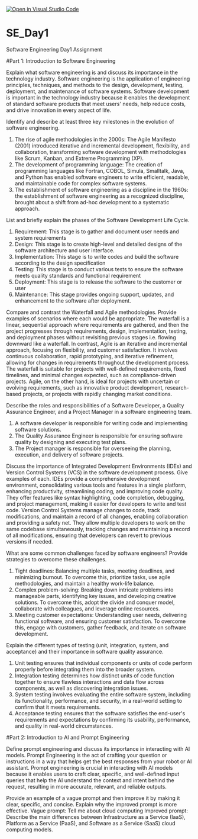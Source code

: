 [![Open in Visual Studio Code](https://classroom.github.com/assets/open-in-vscode-2e0aaae1b6195c2367325f4f02e2d04e9abb55f0b24a779b69b11b9e10269abc.svg)](https://classroom.github.com/online_ide?assignment_repo_id=15560917&assignment_repo_type=AssignmentRepo)
# SE_Day1
Software Engineering Day1 Assignment

#Part 1: Introduction to Software Engineering

Explain what software engineering is and discuss its importance in the technology industry.
Software engineering is the application of engineering principles, techniques, and methods to the design, development, testing, deployment, and maintenance of software systems. 
Software development is important in the technology industry because it enables the development of standard software products that meet users' needs, help reduce costs, and drive innovation in every aspect of life.

Identify and describe at least three key milestones in the evolution of software engineering.
1.	The rise of agile methodologies in the 2000s: The Agile Manifesto (2001) introduced iterative and incremental development, flexibility, and collaboration, transforming software development with methodologies like Scrum, Kanban, and Extreme Programming (XP).
2.	The development of programming language: The creation of programming languages like Fortran, COBOL, Simula, Smalltalk, Java, and Python has enabled software engineers to write efficient, readable, and maintainable code for complex software systems.
3.	The establishment of software engineering as a discipline in the 1960s: the establishment of software engineering as a recognized discipline, brought about a shift from ad-hoc development to a systematic approach.


List and briefly explain the phases of the Software Development Life Cycle.
1.	Requirement: This stage is to gather and document user needs and system requirements
2.	Design: This stage is to create high-level and detailed designs of the software architecture and user interface.
3.	Implementation: This stage is to write codes and build the software according to the design specification
4.	Testing: This stage is to conduct various tests to ensure the software meets quality standards and functional requirement
5.	Deployment: This stage is to release the software to the customer or user
6.	Maintenance: This stage provides ongoing support, updates, and enhancement to the software after deployment.


Compare and contrast the Waterfall and Agile methodologies. Provide examples of scenarios where each would be appropriate.
The waterfall is a linear, sequential approach where requirements are gathered, and then the project progresses through requirements, design, implementation, testing, and deployment phases without revisiting previous stages i.e. flowing downward like a waterfall. In contrast, Agile is an iterative and incremental approach, focusing on flexibility, and customer satisfaction. It involves continuous collaboration, rapid prototyping, and iterative refinement, allowing for changes in requirements throughout the development process. 
The waterfall is suitable for projects with well-defined requirements, fixed timelines, and minimal changes expected, such as compliance-driven projects. Agile, on the other hand, is ideal for projects with uncertain or evolving requirements, such as innovative product development, research-based projects, or projects with rapidly changing market conditions. 


Describe the roles and responsibilities of a Software Developer, a Quality Assurance Engineer, and a Project Manager in a software engineering team.
1.	A software developer is responsible for writing code and implementing software solutions.
2.	The Quality Assurance Engineer is responsible for ensuring software quality by designing and executing test plans.
3.	The Project manager is responsible for overseeing the planning, execution, and delivery of software projects.


Discuss the importance of Integrated Development Environments (IDEs) and Version Control Systems (VCS) in the software development process. Give examples of each.
IDEs provide a comprehensive development environment, consolidating various tools and features in a single platform, enhancing productivity, streamlining coding, and improving code quality. They offer features like syntax highlighting, code completion, debugging, and project management, making it easier for developers to write and test code.
Version Control Systems manage changes to code, track modifications, and maintain a record of all changes, enabling collaboration and providing a safety net. They allow multiple developers to work on the same codebase simultaneously, tracking changes and maintaining a record of all modifications, ensuring that developers can revert to previous versions if needed.


What are some common challenges faced by software engineers? Provide strategies to overcome these challenges.
1.	Tight deadlines: Balancing multiple tasks, meeting deadlines, and minimizing burnout. To overcome this, prioritize tasks, use agile methodologies, and maintain a healthy work-life balance.
2.	Complex problem-solving: Breaking down intricate problems into manageable parts, identifying key issues, and developing creative solutions. To overcome this, adopt the divide and conquer model, collaborate with colleagues, and leverage online resources.
3.	Meeting customer expectations: Understanding user needs, delivering functional software, and ensuring customer satisfaction. To overcome this, engage with customers, gather feedback, and iterate on software development.


Explain the different types of testing (unit, integration, system, and acceptance) and their importance in software quality assurance.
1.	Unit testing ensures that individual components or units of code perform properly before integrating them into the broader system.
2.	Integration testing determines how distinct units of code function together to ensure flawless interactions and data flow across components, as well as discovering integration issues.
3.	System testing involves evaluating the entire software system, including its functionality, performance, and security, in a real-world setting to confirm that it meets requirements.
4.	Acceptance testing ensures that the software satisfies the end-user's requirements and expectations by confirming its usability, performance, and quality in real-world circumstances.


#Part 2: Introduction to AI and Prompt Engineering


Define prompt engineering and discuss its importance in interacting with AI models.
Prompt Engineering is the act of crafting your question or instructions in a way that helps get the best responses from your robot or AI assistant. Prompt engineering is crucial in interacting with AI models because it enables users to craft clear, specific, and well-defined input queries that help the AI understand the context and intent behind the request, resulting in more accurate, relevant, and reliable outputs.

Provide an example of a vague prompt and then improve it by making it clear, specific, and concise. Explain why the improved prompt is more effective.
Vague prompt: Tell me about cloud computing
Improved prompt: Describe the main differences between Infrastructure as a Service (IaaS), Platform as a Service (PaaS), and Software as a Service (SaaS) cloud computing models.

